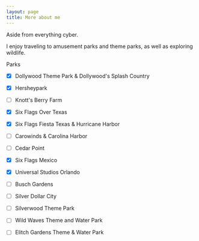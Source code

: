 ```yaml
---
layout: page
title: More about me
---
```

Aside from everything cyber.

I enjoy traveling to amusement parks and theme parks, as well as exploring wildlife. 


Parks
- [x] Dollywood Theme Park & Dollywood's Splash Country
- [x] Hersheypark
- [ ] Knott's Berry Farm
- [x] Six Flags Over Texas
- [x] Six Flags Fiesta Texas & Hurricane Harbor
- [ ] Carowinds & Carolina Harbor
- [ ] Cedar Point
- [x] Six Flags Mexico
- [x] Universal Studios Orlando
- [ ] Busch Gardens
- [ ] Silver Dollar City
- [ ] Silverwood Theme Park
- [ ] Wild Waves Theme and Water Park
- [ ] Elitch Gardens Theme & Water Park

